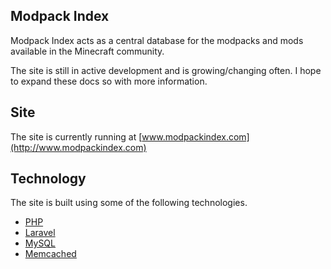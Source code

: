 ## Modpack Index

Modpack Index acts as a central database for the modpacks and mods available in the Minecraft community.

The site is still in active development and is growing/changing often. I hope to expand these docs so with more information.

## Site

The site is currently running at [www.modpackindex.com](http://www.modpackindex.com)

## Technology

The site is built using some of the following technologies.

* [PHP](http://php.net/)
* [Laravel](http://www.laravel.com)
* [MySQL](http://www.mysql.com/)
* [Memcached](http://memcached.org/)
